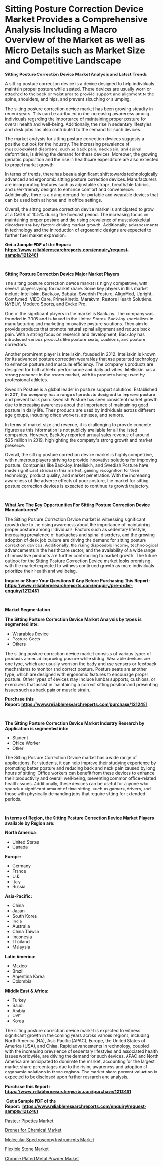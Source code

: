 <p><h1>Sitting Posture Correction Device Market Provides a Comprehensive Analysis Including a Macro Overview of the Market as well as Micro Details such as Market Size and Competitive Landscape</h1></p><p><strong>Sitting Posture Correction Device Market Analysis and Latest Trends</strong></p>
<p><p>A sitting posture correction device is a device designed to help individuals maintain proper posture while seated. These devices are usually worn or attached to the back or waist area to provide support and alignment to the spine, shoulders, and hips, and prevent slouching or slumping.</p><p>The sitting posture correction device market has been growing steadily in recent years. This can be attributed to the increasing awareness among individuals regarding the importance of maintaining proper posture for overall health and well-being. Additionally, the rise in sedentary lifestyles and desk jobs has also contributed to the demand for such devices.</p><p>The market analysis for sitting posture correction devices suggests a positive outlook for the industry. The increasing prevalence of musculoskeletal disorders, such as back pain, neck pain, and spinal deformities, is driving the demand for these devices. Moreover, the growing geriatric population and the rise in healthcare expenditure are also expected to propel market growth.</p><p>In terms of trends, there has been a significant shift towards technologically advanced and ergonomic sitting posture correction devices. Manufacturers are incorporating features such as adjustable straps, breathable fabrics, and user-friendly designs to enhance comfort and convenience. Additionally, there is a rising demand for portable and wearable devices that can be used both at home and in office settings.</p><p>Overall, the sitting posture correction device market is anticipated to grow at a CAGR of 10.5% during the forecast period. The increasing focus on maintaining proper posture and the rising prevalence of musculoskeletal disorders are key factors driving market growth. Additionally, advancements in technology and the introduction of ergonomic designs are expected to further fuel market expansion.</p></p>
<p><strong>Get a Sample PDF of the Report:&nbsp; <a href="https://www.reliableresearchreports.com/enquiry/request-sample/1212481">https://www.reliableresearchreports.com/enquiry/request-sample/1212481</a></strong></p>
<p>&nbsp;</p>
<p><strong>Sitting Posture Correction Device Major Market Players</strong></p>
<p><p>The sitting posture correction device market is highly competitive, with several players vying for market share. Some key players in this market include Intelliskin, BackJoy, Babaka, Swedish Posture, AlignMed, Upright, Comfymed, VIBO Care, PrimeKinetix, Marakym, Restore Health Solutions, I&YBUY, Modetro Sports, and Evoke Pro.</p><p>One of the significant players in the market is BackJoy. The company was founded in 2005 and is based in the United States. BackJoy specializes in manufacturing and marketing innovative posture solutions. They aim to provide products that promote natural spinal alignment and reduce back pain. With a strong focus on research and development, BackJoy has introduced various products like posture seats, cushions, and posture correctors.</p><p>Another prominent player is Intelliskin, founded in 2012. Intelliskin is known for its advanced posture correction wearables that use patented technology to enhance posture and muscular efficiency. The company's products are designed for both athletic performance and daily activities. Intelliskin has a strong presence in the sports market, with its products being used by professional athletes.</p><p>Swedish Posture is a global leader in posture support solutions. Established in 2011, the company has a range of products designed to improve posture and prevent back pain. Swedish Posture has seen consistent market growth due to increasing awareness about the importance of maintaining good posture in daily life. Their products are used by individuals across different age groups, including office workers, athletes, and seniors.</p><p>In terms of market size and revenue, it is challenging to provide concrete figures as this information is not publicly available for all the listed companies. However, BackJoy reported annual sales revenue of around $25 million in 2019, highlighting the company's strong growth and market presence.</p><p>Overall, the sitting posture correction device market is highly competitive, with numerous players striving to provide innovative solutions for improving posture. Companies like BackJoy, Intelliskin, and Swedish Posture have made significant strides in this market, gaining recognition for their technology, product quality, and market penetration. With the increasing awareness of the adverse effects of poor posture, the market for sitting posture correction devices is expected to continue its growth trajectory.</p></p>
<p>&nbsp;</p>
<p><strong>What Are The Key Opportunities For Sitting Posture Correction Device Manufacturers?</strong></p>
<p><p>The Sitting Posture Correction Device market is witnessing significant growth due to the rising awareness about the importance of maintaining proper posture among individuals. Factors such as sedentary lifestyle, increasing prevalence of backaches and spinal disorders, and the growing adoption of desk job culture are driving the demand for sitting posture correction devices. Additionally, the rising disposable income, technological advancements in the healthcare sector, and the availability of a wide range of innovative products are further contributing to market growth. The future outlook for the Sitting Posture Correction Device market looks promising, with the market expected to witness continued growth as more individuals prioritize their health and wellbeing.</p></p>
<p><strong>Inquire or Share Your Questions If Any Before Purchasing This Report: <a href="https://www.reliableresearchreports.com/enquiry/pre-order-enquiry/1212481">https://www.reliableresearchreports.com/enquiry/pre-order-enquiry/1212481</a></strong></p>
<p>&nbsp;</p>
<p><strong>Market Segmentation</strong></p>
<p><strong>The Sitting Posture Correction Device Market Analysis by types is segmented into:</strong></p>
<p><ul><li>Wearables Device</li><li>Posture Seats</li><li>Others</li></ul></p>
<p><p>The sitting posture correction device market consists of various types of products aimed at improving posture while sitting. Wearable devices are one type, which are usually worn on the body and use sensors or feedback mechanisms to monitor and correct posture. Posture seats are another type, which are designed with ergonomic features to encourage proper posture. Other types of devices may include lumbar supports, cushions, or exercisers that assist in maintaining a correct sitting position and preventing issues such as back pain or muscle strain.</p></p>
<p><strong>Purchase this Report:&nbsp;<a href="https://www.reliableresearchreports.com/purchase/1212481">https://www.reliableresearchreports.com/purchase/1212481</a></strong></p>
<p>&nbsp;</p>
<p><strong>The Sitting Posture Correction Device Market Industry Research by Application is segmented into:</strong></p>
<p><ul><li>Student</li><li>Office Worker</li><li>Other</li></ul></p>
<p><p>The Sitting Posture Correction Device market has a wide range of applications. For students, it can help improve their studying experience by promoting better posture and reducing back and neck pain caused by long hours of sitting. Office workers can benefit from these devices to enhance their productivity and overall well-being, preventing common office-related health issues. Additionally, these devices can be useful for anyone who spends a significant amount of time sitting, such as gamers, drivers, and those with physically demanding jobs that require sitting for extended periods.</p></p>
<p>&nbsp;</p>
<p><strong>In terms of Region, the Sitting Posture Correction Device Market Players available by Region are:</strong></p>
<p>
    <p> <strong> North America: </strong>
        <ul>
            <li>United States</li>
            <li>Canada</li>
        </ul>
        </p> 
    <p> <strong> Europe: </strong>
        <ul>
            <li>Germany</li>
            <li>France</li>
            <li>U.K.</li>
            <li>Italy</li>
            <li>Russia</li>
        </ul>
        </p> 
    <p> <strong> Asia-Pacific: </strong>
        <ul>
            <li>China</li>
            <li>Japan</li>
            <li>South Korea</li>
            <li>India</li>
            <li>Australia</li>
            <li>China Taiwan</li>
            <li>Indonesia</li>
            <li>Thailand</li>
            <li>Malaysia</li>
        </ul>
        </p> 
    <p> <strong> Latin America: </strong>
        <ul>
            <li>Mexico</li>
            <li>Brazil</li>
            <li>Argentina Korea</li>
            <li>Colombia</li>
        </ul>
        </p> 
    <p> <strong> Middle East & Africa: </strong>
        <ul>
            <li>Turkey</li>
            <li>Saudi</li>
            <li>Arabia</li>
            <li>UAE</li>
            <li>Korea</li>
        </ul>
    </p>
    </p>
<p><p>The sitting posture correction device market is expected to witness significant growth in the coming years across various regions, including North America (NA), Asia Pacific (APAC), Europe, the United States of America (USA), and China. Rapid advancements in technology, coupled with the increasing prevalence of sedentary lifestyles and associated health issues worldwide, are driving the demand for such devices. APAC and North America are anticipated to dominate the market, accounting for the largest market share percentages due to the rising awareness and adoption of ergonomic solutions in these regions. The market share percent valuation is expected to be disclosed upon further research and analysis.</p></p>
<p><strong>Purchase this Report: <a href="https://www.reliableresearchreports.com/purchase/1212481">https://www.reliableresearchreports.com/purchase/1212481</a></strong></p>
<p>&nbsp;<strong>Get a Sample PDF of the Report:&nbsp;&nbsp;<a href="https://www.reliableresearchreports.com/enquiry/request-sample/1212481">https://www.reliableresearchreports.com/enquiry/request-sample/1212481</a></strong></p>
<p><strong></strong></p>
<p><p><a href="https://medium.com/@jinkhatum1452/pasteur-pipettes-market-size-growth-forecast-2023-2030-dc61a08f4181">Pasteur Pipettes Market</a></p><p><a href="https://www.linkedin.com/pulse/drones-chemical-market-size-share-amp-trends-analysis/">Drones for Chemical Market</a></p><p><a href="https://medium.com/@react.shoe.mask/molecular-spectroscopy-instruments-market-size-growth-forecast-2023-2030-b3768b5a0693">Molecular Spectroscopy Instruments Market</a></p><p><a href="https://www.linkedin.com/pulse/flexible-stone-market-size-share-global-analysis-report/">Flexible Stone Market</a></p><p><a href="https://www.linkedin.com/pulse/chrome-plated-metal-powder-market-size-2023-2030-global/">Chrome Plated Metal Powder Market</a></p></p>
